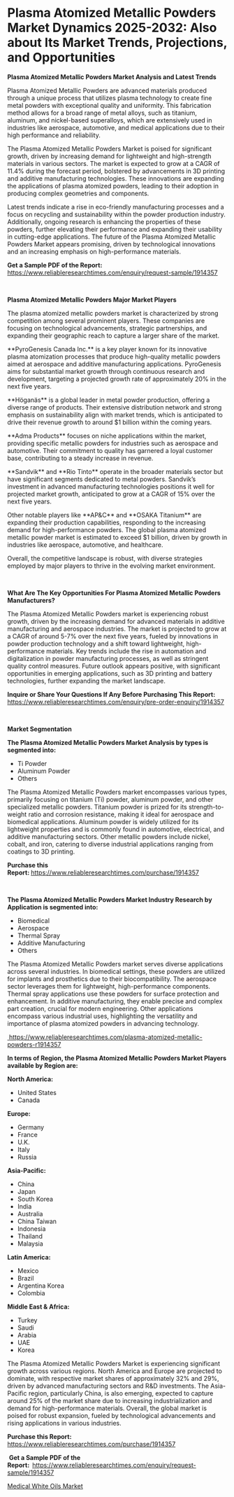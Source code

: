 <p><h1>Plasma Atomized Metallic Powders Market Dynamics 2025-2032: Also about Its Market Trends, Projections, and Opportunities</h1></p><p><strong>Plasma Atomized Metallic Powders Market Analysis and Latest Trends</strong></p>
<p><p>Plasma Atomized Metallic Powders are advanced materials produced through a unique process that utilizes plasma technology to create fine metal powders with exceptional quality and uniformity. This fabrication method allows for a broad range of metal alloys, such as titanium, aluminum, and nickel-based superalloys, which are extensively used in industries like aerospace, automotive, and medical applications due to their high performance and reliability.</p><p>The Plasma Atomized Metallic Powders Market is poised for significant growth, driven by increasing demand for lightweight and high-strength materials in various sectors. The market is expected to grow at a CAGR of 11.4% during the forecast period, bolstered by advancements in 3D printing and additive manufacturing technologies. These innovations are expanding the applications of plasma atomized powders, leading to their adoption in producing complex geometries and components.</p><p>Latest trends indicate a rise in eco-friendly manufacturing processes and a focus on recycling and sustainability within the powder production industry. Additionally, ongoing research is enhancing the properties of these powders, further elevating their performance and expanding their usability in cutting-edge applications. The future of the Plasma Atomized Metallic Powders Market appears promising, driven by technological innovations and an increasing emphasis on high-performance materials.</p></p>
<p><strong>Get a Sample PDF of the Report:&nbsp;</strong> <a href="https://www.reliableresearchtimes.com/enquiry/request-sample/1914357?utm_campaign=1581&utm_medium=2&utm_source=Github&utm_content=ia&utm_term=03042025&utm_id=plasma-atomized-metallic-powders">https://www.reliableresearchtimes.com/enquiry/request-sample/1914357</a></p>
<p>&nbsp;</p>
<p><strong>Plasma Atomized Metallic Powders Major Market Players</strong></p>
<p><p>The plasma atomized metallic powders market is characterized by strong competition among several prominent players. These companies are focusing on technological advancements, strategic partnerships, and expanding their geographic reach to capture a larger share of the market.</p><p>**PyroGenesis Canada Inc.** is a key player known for its innovative plasma atomization processes that produce high-quality metallic powders aimed at aerospace and additive manufacturing applications. PyroGenesis aims for substantial market growth through continuous research and development, targeting a projected growth rate of approximately 20% in the next five years.</p><p>**Höganäs** is a global leader in metal powder production, offering a diverse range of products. Their extensive distribution network and strong emphasis on sustainability align with market trends, which is anticipated to drive their revenue growth to around $1 billion within the coming years.</p><p>**Adma Products** focuses on niche applications within the market, providing specific metallic powders for industries such as aerospace and automotive. Their commitment to quality has garnered a loyal customer base, contributing to a steady increase in revenue.</p><p>**Sandvik** and **Rio Tinto** operate in the broader materials sector but have significant segments dedicated to metal powders. Sandvik’s investment in advanced manufacturing technologies positions it well for projected market growth, anticipated to grow at a CAGR of 15% over the next five years.</p><p>Other notable players like **AP&C** and **OSAKA Titanium** are expanding their production capabilities, responding to the increasing demand for high-performance powders. The global plasma atomized metallic powder market is estimated to exceed $1 billion, driven by growth in industries like aerospace, automotive, and healthcare.</p><p>Overall, the competitive landscape is robust, with diverse strategies employed by major players to thrive in the evolving market environment.</p></p>
<p>&nbsp;</p>
<p><strong>What Are The Key Opportunities For Plasma Atomized Metallic Powders Manufacturers?</strong></p>
<p><p>The Plasma Atomized Metallic Powders market is experiencing robust growth, driven by the increasing demand for advanced materials in additive manufacturing and aerospace industries. The market is projected to grow at a CAGR of around 5-7% over the next five years, fueled by innovations in powder production technology and a shift toward lightweight, high-performance materials. Key trends include the rise in automation and digitalization in powder manufacturing processes, as well as stringent quality control measures. Future outlook appears positive, with significant opportunities in emerging applications, such as 3D printing and battery technologies, further expanding the market landscape.</p></p>
<p><strong>Inquire or Share Your Questions If Any Before Purchasing This Report:</strong> <a href="https://www.reliableresearchtimes.com/enquiry/pre-order-enquiry/1914357?utm_campaign=1581&utm_medium=2&utm_source=Github&utm_content=ia&utm_term=03042025&utm_id=plasma-atomized-metallic-powders">https://www.reliableresearchtimes.com/enquiry/pre-order-enquiry/1914357</a></p>
<p>&nbsp;</p>
<p><strong>Market Segmentation</strong></p>
<p><strong>The Plasma Atomized Metallic Powders Market Analysis by types is segmented into:</strong></p>
<p><ul><li>Ti Powder</li><li>Aluminum Powder</li><li>Others</li></ul></p>
<p><p>The Plasma Atomized Metallic Powders market encompasses various types, primarily focusing on titanium (Ti) powder, aluminum powder, and other specialized metallic powders. Titanium powder is prized for its strength-to-weight ratio and corrosion resistance, making it ideal for aerospace and biomedical applications. Aluminum powder is widely utilized for its lightweight properties and is commonly found in automotive, electrical, and additive manufacturing sectors. Other metallic powders include nickel, cobalt, and iron, catering to diverse industrial applications ranging from coatings to 3D printing.</p></p>
<p><strong>Purchase this Report:&nbsp;</strong><a href="https://www.reliableresearchtimes.com/purchase/1914357?utm_campaign=1581&utm_medium=2&utm_source=Github&utm_content=ia&utm_term=03042025&utm_id=plasma-atomized-metallic-powders">https://www.reliableresearchtimes.com/purchase/1914357</a></p>
<p>&nbsp;</p>
<p><strong>The Plasma Atomized Metallic Powders Market Industry Research by Application is segmented into:</strong></p>
<p><ul><li>Biomedical</li><li>Aerospace</li><li>Thermal Spray</li><li>Additive Manufacturing</li><li>Others</li></ul></p>
<p><p>The Plasma Atomized Metallic Powders market serves diverse applications across several industries. In biomedical settings, these powders are utilized for implants and prosthetics due to their biocompatibility. The aerospace sector leverages them for lightweight, high-performance components. Thermal spray applications use these powders for surface protection and enhancement. In additive manufacturing, they enable precise and complex part creation, crucial for modern engineering. Other applications encompass various industrial uses, highlighting the versatility and importance of plasma atomized powders in advancing technology.</p></p>
<p><a href="https://www.reliableresearchtimes.com/plasma-atomized-metallic-powders-r1914357?utm_campaign=1581&utm_medium=2&utm_source=Github&utm_content=ia&utm_term=03042025&utm_id=plasma-atomized-metallic-powders">&nbsp;https://www.reliableresearchtimes.com/plasma-atomized-metallic-powders-r1914357</a></p>
<p><strong>In terms of Region, the Plasma Atomized Metallic Powders Market Players available by Region are:</strong></p>
<p>
    <p> <strong> North America: </strong>
        <ul>
            <li>United States</li>
            <li>Canada</li>
        </ul>
        </p> 
    <p> <strong> Europe: </strong>
        <ul>
            <li>Germany</li>
            <li>France</li>
            <li>U.K.</li>
            <li>Italy</li>
            <li>Russia</li>
        </ul>
        </p> 
    <p> <strong> Asia-Pacific: </strong>
        <ul>
            <li>China</li>
            <li>Japan</li>
            <li>South Korea</li>
            <li>India</li>
            <li>Australia</li>
            <li>China Taiwan</li>
            <li>Indonesia</li>
            <li>Thailand</li>
            <li>Malaysia</li>
        </ul>
        </p> 
    <p> <strong> Latin America: </strong>
        <ul>
            <li>Mexico</li>
            <li>Brazil</li>
            <li>Argentina Korea</li>
            <li>Colombia</li>
        </ul>
        </p> 
    <p> <strong> Middle East & Africa: </strong>
        <ul>
            <li>Turkey</li>
            <li>Saudi</li>
            <li>Arabia</li>
            <li>UAE</li>
            <li>Korea</li>
        </ul>
    </p>
    </p>
<p><p>The Plasma Atomized Metallic Powders Market is experiencing significant growth across various regions. North America and Europe are projected to dominate, with respective market shares of approximately 32% and 29%, driven by advanced manufacturing sectors and R&D investments. The Asia-Pacific region, particularly China, is also emerging, expected to capture around 25% of the market share due to increasing industrialization and demand for high-performance materials. Overall, the global market is poised for robust expansion, fueled by technological advancements and rising applications in various industries.</p></p>
<p><strong>Purchase this Report: </strong><a href="https://www.reliableresearchtimes.com/purchase/1914357?utm_campaign=1581&utm_medium=2&utm_source=Github&utm_content=ia&utm_term=03042025&utm_id=plasma-atomized-metallic-powders">https://www.reliableresearchtimes.com/purchase/1914357</a></p>
<p>&nbsp;<strong>Get a Sample PDF of the Report:&nbsp;&nbsp;</strong><a href="https://www.reliableresearchtimes.com/enquiry/request-sample/1914357?utm_campaign=1581&utm_medium=2&utm_source=Github&utm_content=ia&utm_term=03042025&utm_id=plasma-atomized-metallic-powders">https://www.reliableresearchtimes.com/enquiry/request-sample/1914357</a></p>
<p><strong></strong></p>
<p><p><a href="https://github.com/AshikRahman991/Market-Research-Report-List-2/blob/main/medical-white-oils-market.md?utm_campaign=1581&utm_medium=2&utm_source=Github&utm_content=ia&utm_term=03042025&utm_id=plasma-atomized-metallic-powders">Medical White Oils Market</a></p></p>